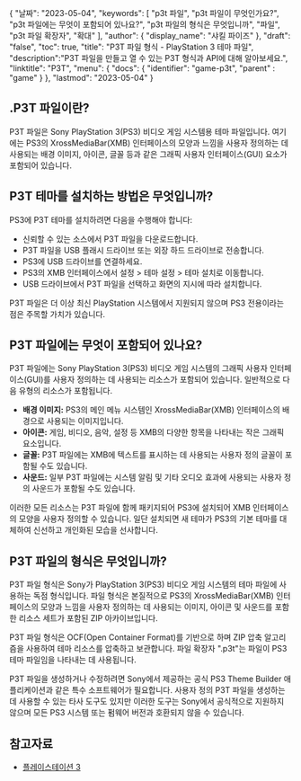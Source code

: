 {
"날짜": "2023-05-04",
  "keywords": [
"p3t 파일",
"p3t 파일이 무엇인가요?",
"p3t 파일에는 무엇이 포함되어 있나요?",
"p3t 파일의 형식은 무엇입니까",
"파일",
"p3t 파일 확장자",
"확대"
],
  "author": {
"display_name": "샤킬 파이즈"
},
"draft": "false",
"toc": true,
"title": "P3T 파일 형식 - PlayStation 3 테마 파일",
  "description":"P3T 파일을 만들고 열 수 있는 P3T 형식과 API에 대해 알아보세요.",
"linktitle": "P3T",
  "menu": {
    "docs": {
      "identifier": "game-p3t",
"parent" : "game"
}
},
"lastmod": "2023-05-04"
}

## .P3T 파일이란?

P3T 파일은 Sony PlayStation 3(PS3) 비디오 게임 시스템용 테마 파일입니다. 여기에는 PS3의 XrossMediaBar(XMB) 인터페이스의 모양과 느낌을 사용자 정의하는 데 사용되는 배경 이미지, 아이콘, 글꼴 등과 같은 그래픽 사용자 인터페이스(GUI) 요소가 포함되어 있습니다.

## P3T 테마를 설치하는 방법은 무엇입니까?

PS3에 P3T 테마를 설치하려면 다음을 수행해야 합니다:

- 신뢰할 수 있는 소스에서 P3T 파일을 다운로드합니다.
- P3T 파일을 USB 플래시 드라이브 또는 외장 하드 드라이브로 전송합니다.
- PS3에 USB 드라이브를 연결하세요.
- PS3의 XMB 인터페이스에서 설정 > 테마 설정 > 테마 설치로 이동합니다.
- USB 드라이브에서 P3T 파일을 선택하고 화면의 지시에 따라 설치합니다.

P3T 파일은 더 이상 최신 PlayStation 시스템에서 지원되지 않으며 PS3 전용이라는 점은 주목할 가치가 있습니다.

## P3T 파일에는 무엇이 포함되어 있나요?

P3T 파일에는 Sony PlayStation 3(PS3) 비디오 게임 시스템의 그래픽 사용자 인터페이스(GUI)를 사용자 정의하는 데 사용되는 리소스가 포함되어 있습니다. 일반적으로 다음 유형의 리소스가 포함됩니다.

- **배경 이미지:** PS3의 메인 메뉴 시스템인 XrossMediaBar(XMB) 인터페이스의 배경으로 사용되는 이미지입니다.
- **아이콘:** 게임, 비디오, 음악, 설정 등 XMB의 다양한 항목을 나타내는 작은 그래픽 요소입니다.
- **글꼴:** P3T 파일에는 XMB에 텍스트를 표시하는 데 사용되는 사용자 정의 글꼴이 포함될 수도 있습니다.
- **사운드:** 일부 P3T 파일에는 시스템 알림 및 기타 오디오 효과에 사용되는 사용자 정의 사운드가 포함될 수도 있습니다.

이러한 모든 리소스는 P3T 파일에 함께 패키지되어 PS3에 설치되어 XMB 인터페이스의 모양을 사용자 정의할 수 있습니다. 일단 설치되면 새 테마가 PS3의 기본 테마를 대체하여 신선하고 개인화된 모습을 선사합니다.

## P3T 파일의 형식은 무엇입니까?

P3T 파일 형식은 Sony가 PlayStation 3(PS3) 비디오 게임 시스템의 테마 파일에 사용하는 독점 형식입니다. 파일 형식은 본질적으로 PS3의 XrossMediaBar(XMB) 인터페이스의 모양과 느낌을 사용자 정의하는 데 사용되는 이미지, 아이콘 및 사운드를 포함한 리소스 세트가 포함된 ZIP 아카이브입니다.

P3T 파일 형식은 OCF(Open Container Format)를 기반으로 하며 ZIP 압축 알고리즘을 사용하여 테마 리소스를 압축하고 보관합니다. 파일 확장자 ".p3t"는 파일이 PS3 테마 파일임을 나타내는 데 사용됩니다.

P3T 파일을 생성하거나 수정하려면 Sony에서 제공하는 공식 PS3 Theme Builder 애플리케이션과 같은 특수 소프트웨어가 필요합니다. 사용자 정의 P3T 파일을 생성하는 데 사용할 수 있는 타사 도구도 있지만 이러한 도구는 Sony에서 공식적으로 지원하지 않으며 모든 PS3 시스템 또는 펌웨어 버전과 호환되지 않을 수 있습니다.

## 참고자료
* [플레이스테이션 3](https://en.wikipedia.org/wiki/PlayStation_3)

